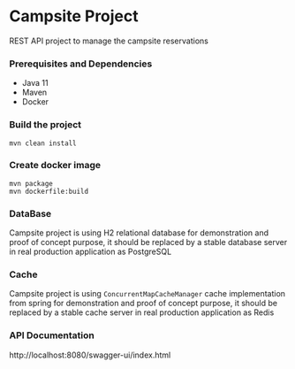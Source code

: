 # Campsite Project
REST API project to manage the campsite reservations

### Prerequisites and Dependencies
- Java 11
- Maven
- Docker

### Build the project
```
mvn clean install
```

### Create docker image
```
mvn package
mvn dockerfile:build
```

### DataBase
Campsite project is using H2 relational database for demonstration and proof of concept purpose, it should be replaced by a stable database server in real production application as PostgreSQL  

### Cache
Campsite project is using ```ConcurrentMapCacheManager``` cache implementation from spring for demonstration and proof of concept purpose, it should be replaced by a stable cache server in real production application as Redis

### API Documentation
http://localhost:8080/swagger-ui/index.html